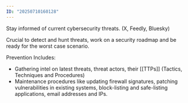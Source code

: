 ```yaml
---
ID: "20250710160128"
---
```

Stay informed of current cybersecurity threats. (X, Feedly, Bluesky)

Crucial to detect and hunt threats, work on a security roadmap and be ready for the worst case scenario.

Prevention Includes:
- Gathering intel on latest threats, threat actors, their [[TTPs]] (Tactics, Techniques and Procedures)
- Maintenance procedures like updating firewall signatures, patching vulnerabilities in existing systems, block-listing and safe-listing applications, email addresses and IPs.

